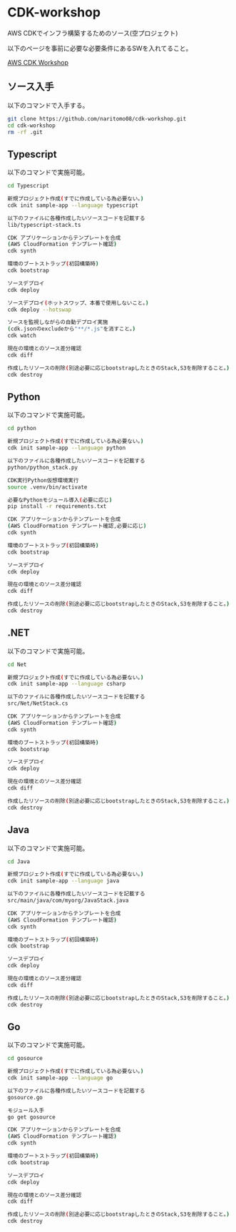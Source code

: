 # CDK-workshop

AWS CDKでインフラ構築するためのソース(空プロジェクト)

以下のページを事前に必要な必要条件にあるSWを入れてること。

[AWS CDK Workshop](https://cdkworkshop.com/ja/)

## ソース入手

以下のコマンドで入手する。

```bash
git clone https://github.com/naritomo08/cdk-workshop.git
cd cdk-workshop
rm -rf .git
```

## Typescript

以下のコマンドで実施可能。

```bash
cd Typescript

新規プロジェクト作成(すでに作成している為必要ない。)
cdk init sample-app --language typescript

以下のファイルに各種作成したいソースコードを記載する
lib/typescript-stack.ts

CDK アプリケーションからテンプレートを合成
(AWS CloudFormation テンプレート確認)
cdk synth

環境のブートストラップ(初回構築時)
cdk bootstrap

ソースデプロイ
cdk deploy

ソースデプロイ(ホットスワップ、本番で使用しないこと。)
cdk deploy --hotswap

ソースを監視しながらの自動デプロイ実施
(cdk.jsonのexcludeから"**/*.js"を消すこと。)
cdk watch

現在の環境とのソース差分確認
cdk diff

作成したリソースの削除(別途必要に応じbootstrapしたときのStack,S3を削除すること。)
cdk destroy
```

## Python

以下のコマンドで実施可能。

```bash
cd python

新規プロジェクト作成(すでに作成している為必要ない。)
cdk init sample-app --language python

以下のファイルに各種作成したいソースコードを記載する
python/python_stack.py

CDK実行Python仮想環境実行
source .venv/bin/activate

必要なPythonモジュール導入(必要に応じ)
pip install -r requirements.txt

CDK アプリケーションからテンプレートを合成
(AWS CloudFormation テンプレート確認,必要に応じ)
cdk synth

環境のブートストラップ(初回構築時)
cdk bootstrap

ソースデプロイ
cdk deploy

現在の環境とのソース差分確認
cdk diff

作成したリソースの削除(別途必要に応じbootstrapしたときのStack,S3を削除すること。)
cdk destroy
```

## .NET

以下のコマンドで実施可能。

```bash
cd Net

新規プロジェクト作成(すでに作成している為必要ない。)
cdk init sample-app --language csharp

以下のファイルに各種作成したいソースコードを記載する
src/Net/NetStack.cs

CDK アプリケーションからテンプレートを合成
(AWS CloudFormation テンプレート確認)
cdk synth

環境のブートストラップ(初回構築時)
cdk bootstrap

ソースデプロイ
cdk deploy

現在の環境とのソース差分確認
cdk diff

作成したリソースの削除(別途必要に応じbootstrapしたときのStack,S3を削除すること。)
cdk destroy
```

## Java

以下のコマンドで実施可能。

```bash
cd Java

新規プロジェクト作成(すでに作成している為必要ない。)
cdk init sample-app --language java

以下のファイルに各種作成したいソースコードを記載する
src/main/java/com/myorg/JavaStack.java

CDK アプリケーションからテンプレートを合成
(AWS CloudFormation テンプレート確認)
cdk synth

環境のブートストラップ(初回構築時)
cdk bootstrap

ソースデプロイ
cdk deploy

現在の環境とのソース差分確認
cdk diff

作成したリソースの削除(別途必要に応じbootstrapしたときのStack,S3を削除すること。)
cdk destroy
```

## Go

以下のコマンドで実施可能。

```bash
cd gosource

新規プロジェクト作成(すでに作成している為必要ない。)
cdk init sample-app --language go

以下のファイルに各種作成したいソースコードを記載する
gosource.go

モジュール入手
go get gosource

CDK アプリケーションからテンプレートを合成
(AWS CloudFormation テンプレート確認)
cdk synth

環境のブートストラップ(初回構築時)
cdk bootstrap

ソースデプロイ
cdk deploy

現在の環境とのソース差分確認
cdk diff

作成したリソースの削除(別途必要に応じbootstrapしたときのStack,S3を削除すること。)
cdk destroy
```
